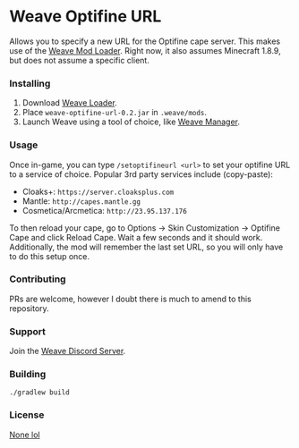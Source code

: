 # Weave Optifine URL
Allows you to specify a new URL for the Optifine cape server.
This makes use of the [Weave Mod Loader](https://github.com/Weave-MC/Weave-Loader).
Right now, it also assumes Minecraft 1.8.9, but does not assume a specific client.

### Installing
1. Download [Weave Loader](https://github.com/Weave-MC/Weave-Loader/releases).
2. Place `weave-optifine-url-0.2.jar` in `.weave/mods`.
3. Launch Weave using a tool of choice, like [Weave Manager](https://github.com/exejar/Weave-Manager).

### Usage
Once in-game, you can type `/setoptifineurl <url>` to set your optifine URL to a service of choice.
Popular 3rd party services include (copy-paste):
- Cloaks+: `https://server.cloaksplus.com`
- Mantle: `http://capes.mantle.gg`
- Cosmetica/Arcmetica: `http://23.95.137.176`

To then reload your cape, go to Options -> Skin Customization -> Optifine Cape and click Reload Cape.
Wait a few seconds and it should work.
Additionally, the mod will remember the last set URL, so you will only have to do this setup once.

### Contributing
PRs are welcome, however I doubt there is much to amend to this repository.

### Support
Join the [Weave Discord Server](https://discord.gg/SHZUYWhwDP).

### Building
```shell
./gradlew build
```

### License
[None lol](LICENSE.md)
